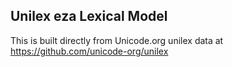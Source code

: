 Unilex eza Lexical Model
----------------------

This is built directly from Unicode.org unilex data at
https://github.com/unicode-org/unilex
